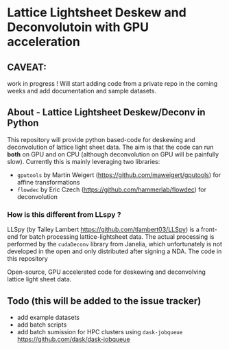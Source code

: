 # Lattice  Lightsheet Deskew and Deconvolutoin with GPU acceleration

## CAVEAT: 

work in progress ! 
Will start adding code from a private repo in the coming weeks and add documentation and sample datasets.

## About - Lattice Lightsheet Deskew/Deconv in Python

This repository will provide python based-code for deskewing and deconvolution of lattice light sheet data.
The aim is that the code can run **both** on GPU and on CPU (although deconvolution on GPU will be painfully slow). 
Currently this is mainly leveraging two libraries:

* `gputools` by Martin Weigert (https://github.com/maweigert/gputools) for affine transformations
* `flowdec` by Eric Czech (https://github.com/hammerlab/flowdec) for deconvolution


### How is this different from LLspy ?

LLSpy (by Talley Lambert https://github.com/tlambert03/LLSpy) is a front-end for batch processing lattice-lightsheet data.
The actual processing is performed by the `cudaDeconv` library from Janelia, which unfortunately is not developed in the
open and only distributed after signing a NDA. The code in this repository 

Open-source, GPU accelerated code for deskewing and deconvolving lattice light sheet data.

## Todo (this will be added to the issue tracker) 

* add example datasets
* add batch scripts
* add batch sumission for HPC clusters using `dask-jobqueue` https://github.com/dask/dask-jobqueue
